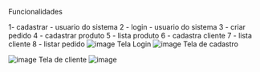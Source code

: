 Funcionalidades

1- cadastrar - usuario do sistema 
2 - login - usuario do sistema 
3 - criar pedido
4 - cadastrar produto
5 - lista produto
6 - cadastra cliente 
7 - lista cliente 
8 - listar pedido
![image](https://github.com/carlosgomessouza/Pizzaria-Senac/assets/126069225/ed96113d-a2ec-4b3d-a5f4-d345bf3f967c)
Tela Login
![image](https://github.com/carlosgomessouza/Pizzaria-Senac/assets/126069225/67936718-2c2f-4d9d-b572-e3161aa08779)
Tela de cadastro

![image](https://github.com/carlosgomessouza/Pizzaria-Senac/assets/48370614/8b5e9a27-d4b3-42fe-945c-80f46ab0a70f)
Tela de cliente
![image](https://github.com/carlosgomessouza/Pizzaria-Senac/assets/143851063/6b7f396f-3a23-4928-b6ff-6f1114818a0c)


